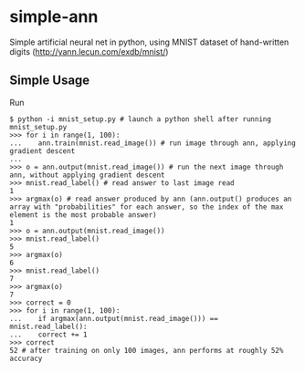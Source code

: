 # simple-ann

Simple artificial neural net in python, using MNIST dataset of hand-written digits (http://yann.lecun.com/exdb/mnist/)

## Simple Usage

Run 
```
$ python -i mnist_setup.py # launch a python shell after running mnist_setup.py
>>> for i in range(1, 100):
...    ann.train(mnist.read_image()) # run image through ann, applying gradient descent
...
>>> o = ann.output(mnist.read_image()) # run the next image through ann, without applying gradient descent
>>> mnist.read_label() # read answer to last image read
1
>>> argmax(o) # read answer produced by ann (ann.output() produces an array with "probabilities" for each answer, so the index of the max element is the most probable answer)
1
>>> o = ann.output(mnist.read_image())
>>> mnist.read_label() 
5
>>> argmax(o)
6
>>> mnist.read_label()
7
>>> argmax(o)
7
>>> correct = 0
>>> for i in range(1, 100):
...    if argmax(ann.output(mnist.read_image())) == mnist.read_label():
...    correct += 1
>>> correct
52 # after training on only 100 images, ann performs at roughly 52% accuracy
```
